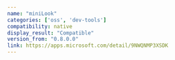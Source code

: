 ```yaml
---
name: "miniLook"
categories: ['oss', 'dev-tools']
compatibility: native
display_result: "Compatible"
version_from: "0.8.0.0"
link: https://apps.microsoft.com/detail/9NWQNMP3XSDK
---
```

